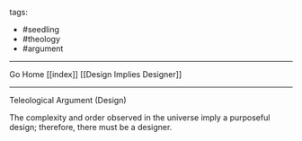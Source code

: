 tags:
- #seedling 
- #theology
- #argument 
---

Go Home [[index]]
[[Design Implies Designer]]

---

Teleological Argument (Design)

The complexity and order observed in the universe imply a purposeful design; therefore, there must be a designer.